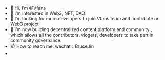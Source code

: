 - 👋 Hi, I’m @Vfans
- 👀 I’m interested in Web3, NFT, DAO
- 🌱 I’m looking for more developers to join Vfans team and contribute on Web3 project
- 💞️ I’m now building decentralized content platform and community , which allows all the contributors, vlogers, developers to take part in community governance. 
- 📫 How to reach me: wechat：BruceJin
- 

<!---
Vfansorg/Vfansorg is a ✨ special ✨ repository because its `README.md` (this file) appears on your GitHub profile.
You can click the Preview link to take a look at your changes.
--->
